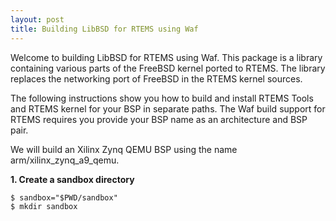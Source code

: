 ```yaml
---
layout: post
title: Building LibBSD for RTEMS using Waf
---
```


Welcome to building LibBSD for RTEMS using Waf. This package is a library containing various parts of the FreeBSD kernel ported to RTEMS. The library replaces the networking port of FreeBSD in the RTEMS kernel sources.

The following instructions show you how to build and install RTEMS Tools and RTEMS kernel for your BSP in separate paths. The Waf build support for RTEMS requires you provide your BSP name as an architecture and BSP pair. 

We will build an Xilinx Zynq QEMU BSP using the name arm/xilinx_zynq_a9_qemu.

<b>1. Create a sandbox directory</b>
```
$ sandbox="$PWD/sandbox"
$ mkdir sandbox
```